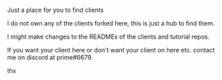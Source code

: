 Just a place for you to find clients

I do not own any of the clients forked here, this is just a hub to find them.

I might make changes to the READMEs of the clients and tutorial repos.

If you want your client here or don't want your client on here etc. contact me on discord at prime#6679.

thx
